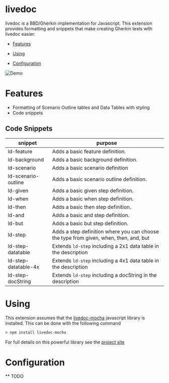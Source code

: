 # livedoc

livedoc is a BBD/Gherkin implementation for Javascript. This extension provides formatting and snippets
that make creating Gherkin tests with livedoc easier.

* [Features](#features)

* [Using](#using)

* [Configuration](#configuration)

![Demo](https://raw.githubusercontent.com/dotnetprofessional/LiveDoc/master/packages/livedoc-vscode/images/demo.gif)

# Features
* Formatting of Scenario Outline tables and Data Tables with styling
* Code snippets

## Code Snippets
snippet              | purpose
---                  |---
ld-feature           | Adds a basic feature definition.
ld-background        | Adds a basic background definition.
ld-scenario          | Adds a basic scenario definition
ld-scenario-outline  | Adds a basic scenario outline definition.
ld-given             | Adds a basic given step definition.
ld-when              | Adds a basic when step definition.
ld-then              | Adds a basic then step definition.
ld-and               | Adds a basic and step definition.
ld-but               | Adds a basic but step definition.
ld-step              | Adds a step definition where you can choose the type from given, when, then, and, but
ld-step-datatable    | Extends ```ld-step``` including a 2x1 data table in the description
ld-step-datatable-4x | Extends ```ld-step``` including a 4x1 data table in the description  
ld-step-docString    | Extends ```ld-step``` including a docString in the description

# Using
This extension assumes that the [livedoc-mocha](https://github.com/dotnetprofessional/LiveDoc/tree/master/packages/livedoc-mocha#readme) javascript library is installed. This can be done with the following command

``` ps
> npm install livedoc-mocha
```

For full details on this powerful library see the [project site](https://github.com/dotnetprofessional/LiveDoc/tree/master/packages/livedoc-mocha#readme)

# Configuration
** TODO